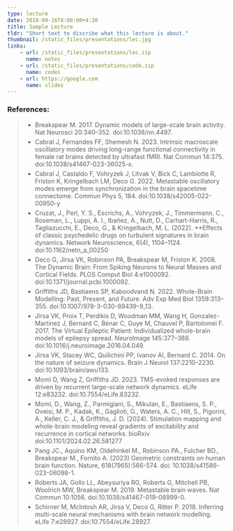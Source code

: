 ```yaml
---
type: lecture
date: 2018-09-16T8:00:00+4:30
title: Sample Lecture
tldr: "Short text to discribe what this lecture is about."
thumbnail: /static_files/presentations/lec.jpg
links:
    - url: /static_files/presentations/lec.zip
      name: notes
    - url: /static_files/presentations/code.zip
      name: codes
    - url: https://google.com
      name: slides
---
```

<h3><strong>References:</strong></h3>

<blockquote>
  <ul style="margin-bottom: 5px;">
    <li style="margin-bottom: 5px;">Breakspear M. 2017. Dynamic models of large-scale brain activity. Nat Neurosci 20:340–352. doi:10.1038/nn.4497.</li>
    <li style="margin-bottom: 5px;">Cabral J, Fernandes FF, Shemesh N. 2023. Intrinsic macroscale oscillatory modes driving long-range functional connectivity in female rat brains detected by ultrafast fMRI. Nat Commun 14:375. doi:10.1038/s41467-023-36025-x.</li>
    <li style="margin-bottom: 5px;">Cabral J, Castaldo F, Vohryzek J, Litvak V, Bick C, Lambiotte R, Friston K, Kringelbach LM, Deco G. 2022. Metastable oscillatory modes emerge from synchronization in the brain spacetime connectome. Commun Phys 5, 184. doi:10.1038/s42005-022-00950-y</li>
    <li style="margin-bottom: 5px;">Cruzat, J., Perl, Y. S., Escrichs, A., Vohryzek, J., Timmermann, C., Roseman, L., Luppi, A. I., Ibañez, A., Nutt, D., Carhart-Harris, R., Tagliazucchi, E., Deco, G., & Kringelbach, M. L. (2022). **Effects of classic psychedelic drugs on turbulent signatures in brain dynamics. Network Neuroscience, 6(4), 1104–1124. doi:10.1162/netn_a_00250</li>
    <li style="margin-bottom: 5px;">Deco G, Jirsa VK, Robinson PA, Breakspear M, Friston K. 2008. The Dynamic Brain: From Spiking Neurons to Neural Masses and Cortical Fields. PLOS Comput Biol 4:e1000092. doi:10.1371/journal.pcbi.1000092.</li>
    <li style="margin-bottom: 5px;">Griffiths JD, Bastiaens SP, Kaboodvand N. 2022. Whole-Brain Modelling: Past, Present, and Future. Adv Exp Med Biol 1359:313–355. doi:10.1007/978-3-030-89439-9_13.</li>
    <li style="margin-bottom: 5px;">Jirsa VK, Proix T, Perdikis D, Woodman MM, Wang H, Gonzalez-Martinez J, Bernard C, Bénar C, Guye M, Chauvel P, Bartolomei F. 2017. The Virtual Epileptic Patient: Individualized whole-brain models of epilepsy spread. NeuroImage 145:377–388. doi:10.1016/j.neuroimage.2016.04.049.</li>
    <li style="margin-bottom: 5px;">Jirsa VK, Stacey WC, Quilichini PP, Ivanov AI, Bernard C. 2014. On the nature of seizure dynamics. Brain J Neurol 137:2210–2230. doi:10.1093/brain/awu133.</li>
    <li style="margin-bottom: 5px;">Momi D, Wang Z, Griffiths JD. 2023. TMS-evoked responses are driven by recurrent large-scale network dynamics. eLife 12:e83232. doi:10.7554/eLife.83232.</li>
    <li style="margin-bottom: 5px;">Momi, D., Wang, Z., Parmigiani, S., Mikulan, E., Bastiaens, S. P., Oveisi, M. P., Kadak, K., Gaglioti, G., Waters, A. C., Hill, S., Pigorini, A., Keller, C. J., & Griffiths, J. D. (2024). Stimulation mapping and whole-brain modeling reveal gradients of excitability and recurrence in cortical networks. bioRxiv doi:10.1101/2024.02.26.581277</li>
    <li style="margin-bottom: 5px;">Pang JC., Aquino KM, Oldehinkel M., Robinson PA., Fulcher BD., Breakspear M., Fornito A. (2023) Geometric constraints on human brain function. Nature, 618(7965):566-574. doi: 10.1038/s41586-023-06098-1.</li>
    <li style="margin-bottom: 5px;">Roberts JA, Gollo LL, Abeysuriya RG, Roberts G, Mitchell PB, Woolrich MW, Breakspear M. 2019. Metastable brain waves. Nat Commun 10:1056. doi:10.1038/s41467-019-08999-0.</li>
    <li style="margin-bottom: 5px;">Schirner M, McIntosh AR, Jirsa V, Deco G, Ritter P. 2018. Inferring multi-scale neural mechanisms with brain network modelling. eLife 7:e28927. doi:10.7554/eLife.28927.</li>
  </ul>
</blockquote>
